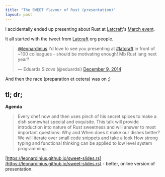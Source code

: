 ```yaml
---
title: "The SWEET flavour of Rust (presentation)"
layout: post
---
```


I accidentally ended up presenting about Rust at [Latcraft][1]'s [March event][2].

It all started with the tweet from [Latcraft][1] org people.

<blockquote class="twitter-tweet" lang="en"><p><a href="https://twitter.com/leonardinius">@leonardinius</a> I&#39;d love to see you presenting at <a href="https://twitter.com/hashtag/latcraft?src=hash">#latcraft</a> in front of ~100 colleagues - should be motivating enough! Mb Rust lang next year?</p>&mdash; Eduards Sizovs (@eduardsi) <a href="https://twitter.com/eduardsi/status/542342405669015552">December 9, 2014</a></blockquote>
<script async src="//platform.twitter.com/widgets.js" charset="utf-8"></script>

And then the race (preparation et cetera) was on ;)

## tl; dr; ###

**Agenda**
> Every chef now and then uses pinch of his secret spices to make a dish
> somewhat special and exquisite. This talk will provide introduction into
> nature of Rust sweetness and will answer to most important questions: Why and
> When does it make our dishes better? We will iterate over small code snippets
> and take a look How strong typing and functional thinking can be applied to
> low level system programming.

[https://leonardinius.github.io/sweet-slides.rs](https://leonardinius.github.io/sweet-slides.rs) - better, online version of presentation.

<script async class="speakerdeck-embed" 
  data-id="0b27dfc80cb641acb54291bcde6f7786" 
  data-ratio="1.33159947984395" 
  src="//speakerdeck.com/assets/embed.js">
</script>

<!-- references -->
[1]: http://latcraft.lv/ "Latcraft"
[2]: http://www.eventbrite.com/e/latcraft-march-event-tickets-15802826680 "Event"
[3]: https://leonardinius.github.io/sweet-slides.rs "Online version"
